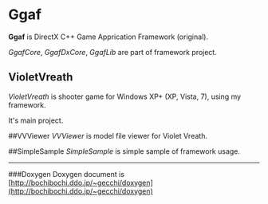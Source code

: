 # Ggaf
__Ggaf__ is DirectX C++ Game Apprication Framework (original).

*GgafCore*, *GgafDxCore*, *GgafLib* are part of framework project.

## VioletVreath
*VioletVreath* is shooter game for Windows XP+ (XP, Vista, 7), using my framework.

It's main project.

##VVViewer
*VVViewer* is model file viewer for Violet Vreath.

##SimpleSample
*SimpleSample* is simple sample of framework usage.

---------------------------------------------------------------------

###Doxygen
Doxygen document is [http://bochibochi.ddo.jp/~gecchi/doxygen](http://bochibochi.ddo.jp/~gecchi/doxygen)
